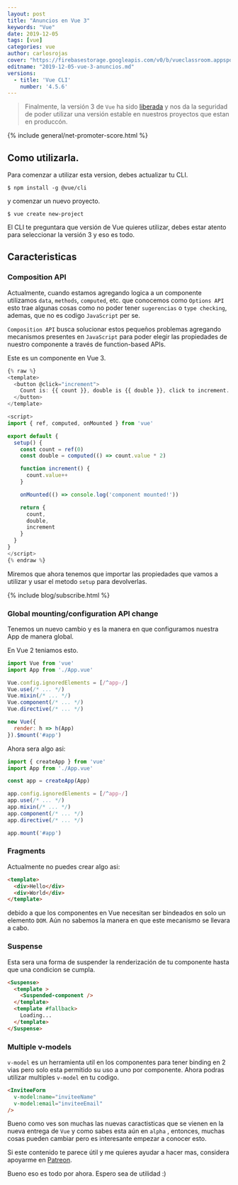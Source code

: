 ```yaml
---
layout: post
title: "Anuncios en Vue 3"
keywords: "Vue"
date: 2019-12-05
tags: [vue]
categories: vue
author: carlosrojas
cover: "https://firebasestorage.googleapis.com/v0/b/vueclassroom.appspot.com/o/2019-12-05-vue-3-anuncios%2Fcover.png?alt=media&token=a505fb90-d2f8-4b68-be6d-f43cc5b6cc2c"
editname: "2019-12-05-vue-3-anuncios.md"
versions:
  - title: 'Vue CLI'
    number: '4.5.6'
---
```


> Finalmente, la versión 3 de `Vue` ha sido <a href="" target="_blank">liberada</a> y nos da la seguridad de poder utilizar una versión estable en nuestros proyectos que estan en produccón.

<!--summary-->

<amp-img width="810" height="450" layout="responsive" src="https://firebasestorage.googleapis.com/v0/b/vueclassroom.appspot.com/o/2019-12-05-vue-3-anuncios%2Fcover.png?alt=media&token=a505fb90-d2f8-4b68-be6d-f43cc5b6cc2c"></amp-img>

{% include general/net-promoter-score.html %}

## Como utilizarla.

Para comenzar a utilizar esta version, debes actualizar tu CLI.

```
$ npm install -g @vue/cli
```

y comenzar un nuevo proyecto.

```
$ vue create new-project
```

El CLI te preguntara que versión de Vue quieres utilizar, debes estar atento para seleccionar la versión 3 y eso es todo.

## Caracteristicas

### Composition API

Actualmente, cuando estamos agregando logica a un componente utilizamos `data`, `methods`, `computed`, etc. que conocemos como `Options API` esto trae algunas cosas como no poder tener `sugerencias` o `type checking`, ademas, que no es codigo `JavaScript` per se.

`Composition API` busca solucionar estos pequeños problemas agregando mecanismos presentes en `JavaScript` para poder elegir las propiedades de nuestro componente a través de function-based APIs.

Este es un componente en Vue 3.

```js
{% raw %}
<template>
  <button @click="increment">
    Count is: {{ count }}, double is {{ double }}, click to increment.
  </button>
</template>

<script>
import { ref, computed, onMounted } from 'vue'

export default {
  setup() {
    const count = ref(0)
    const double = computed(() => count.value * 2)

    function increment() {
      count.value++
    }

    onMounted(() => console.log('component mounted!'))

    return {
      count,
      double,
      increment
    }
  }
}
</script>
{% endraw %}
```

Miremos que ahora tenemos que importar las propiedades que vamos a utilizar y usar el metodo `setup` para devolverlas.

{% include blog/subscribe.html %}

### Global mounting/configuration API change

Tenemos un nuevo cambio y es la manera en que configuramos nuestra App de manera global.

En Vue 2 teniamos esto.

```js
import Vue from 'vue'
import App from './App.vue'

Vue.config.ignoredElements = [/^app-/]
Vue.use(/* ... */)
Vue.mixin(/* ... */)
Vue.component(/* ... */)
Vue.directive(/* ... */)

new Vue({
  render: h => h(App)
}).$mount('#app')
```

Ahora sera algo asi:

```js
import { createApp } from 'vue'
import App from './App.vue'

const app = createApp(App)

app.config.ignoredElements = [/^app-/]
app.use(/* ... */)
app.mixin(/* ... */)
app.component(/* ... */)
app.directive(/* ... */)

app.mount('#app')
```

### Fragments

Actualmente no puedes crear algo asi:

```html
<template>
  <div>Hello</div>
  <div>World</div>
</template>
```

debido a que los componentes en Vue necesitan ser bindeados en solo un elemento `DOM`. Aún no sabemos la manera en que este mecanismo se llevara a cabo.

### Suspense

Esta sera una forma de suspender la renderización de tu componente hasta que una condicion se cumpla.

```html
<Suspense>
  <template >
    <Suspended-component />
  </template>
  <template #fallback>
    Loading...
  </template>
</Suspense>
```

### Multiple v-models

`v-model` es un herramienta util en los componentes para tener binding en 2 vias pero solo esta permitido su uso a uno por componente. Ahora podras utilizar multiples `v-model` en tu codigo.

```html
<InviteeForm
  v-model:name="inviteeName"
  v-model:email="inviteeEmail"
/>
```

Bueno como ves son muchas las nuevas caractisticas que se vienen en la nueva entrega de `Vue` y como sabes esta aún en `alpha` , entonces, muchas cosas pueden cambiar pero es interesante empezar a conocer esto.

Si este contenido te parece útil y me quieres ayudar a hacer mas, considera apoyarme en [Patreon](https://www.patreon.com/carlosrojas_o).

Bueno eso es todo por ahora. Espero sea de utilidad :)